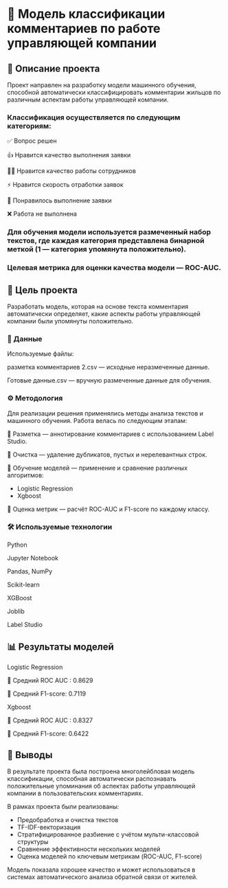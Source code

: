 # 🧠 Модель классификации комментариев по работе управляющей компании

## 📌 Описание проекта

Проект направлен на разработку модели машинного обучения, способной автоматически классифицировать комментарии жильцов по различным аспектам работы управляющей компании.

### Классификация осуществляется по следующим категориям:

✅ Вопрос решен

👍 Нравится качество выполнения заявки

👨‍💼 Нравится качество работы сотрудников

⚡ Нравится скорость отработки заявок

🌟 Понравилось выполнение заявки

❌ Работа не выполнена

### Для обучения модели используется размеченный набор текстов, где каждая категория представлена бинарной меткой (1 — категория упомянута положительно).

### Целевая метрика для оценки качества модели — ROC-AUC.

## 🎯 Цель проекта
Разработать модель, которая на основе текста комментария автоматически определяет, какие аспекты работы управляющей компании были упомянуты положительно.

### 📂 Данные
Используемые файлы:

разметка комментариев 2.csv — исходные неразмеченные данные.

Готовые данные.csv — вручную размеченные данные для обучения.

### ⚙️ Методология
Для реализации решения применялись методы анализа текстов и машинного обучения. Работа велась по следующим этапам:

📑 Разметка — аннотирование комментариев с использованием Label Studio.

🧹 Очистка — удаление дубликатов, пустых и нерелевантных строк.

🧠 Обучение моделей — применение и сравнение различных алгоритмов:
- Logistic Regression
- Xgboost

🧮 Оценка метрик — расчёт ROC-AUC и F1-score по каждому классу.

### 🛠️ Используемые технологии

Python

Jupyter Notebook

Pandas, NumPy

Scikit-learn

XGBoost 

Joblib

Label Studio


## 📊 Результаты моделей

Logistic Regression 

🔸 Средний ROC AUC : 0.8629

🔸 Средний F1-score: 0.7119

Xgboost

🔸 Средний ROC AUC : 0.8327

🔸 Средний F1-score: 0.6422



## 📌 Выводы

В результате проекта была построена многолейбловая модель классификации, способная автоматически распознавать положительные упоминания об аспектах работы управляющей компании в пользовательских комментариях.

В рамках проекта были реализованы:

- Предобработка и очистка текстов
- TF-IDF-векторизация
- Стратифицированное разбиение с учётом мульти-классовой структуры
- Сравнение эффективности нескольких моделей
- Оценка моделей по ключевым метрикам (ROC-AUC, F1-score)

Модель показала хорошее качество и может использоваться в системах автоматического анализа обратной связи от жителей.
